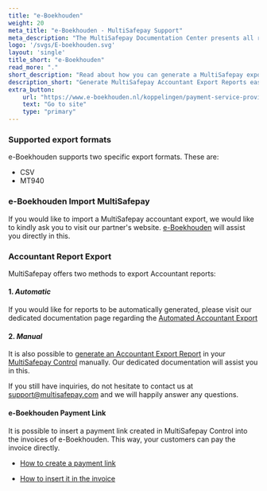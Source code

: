 ```yaml
---
title: "e-Boekhouden"
weight: 20
meta_title: "e-Boekhouden - MultiSafepay Support"
meta_description: "The MultiSafepay Documentation Center presents all relevant information about our Plugins and API. You can also find support pages for Payment Methods, Tools and General Questions as well as the contact details of our Support and Integration Teams."
logo: '/svgs/E-boekhouden.svg'
layout: 'single'
title_short: "e-Boekhouden"
read_more: "."
short_description: "Read about how you can generate a MultiSafepay export and import to your e-Boekhouden platform"
description_short: "Generate MultiSafepay Accountant Export Reports easily and import to your e-Boekhouden system."
extra_button:
    url: "https://www.e-boekhouden.nl/koppelingen/payment-service-providers/multisafepay?qsm=387" 
    text: "Go to site" 
    type: "primary"
---
```


### Supported export formats

e-Boekhouden supports two specific export formats. These are:

* CSV
* MT940

### e-Boekhouden Import MultiSafepay

If you would like to import a MultiSafepay accountant export, we would like to kindly ask you to visit our partner's website. [e-Boekhouden](https://www.e-boekhouden.nl/contact) will assist you directly in this.

### Accountant Report Export

MultiSafepay offers two methods to export Accountant reports:

#### 1. _Automatic_

If you would like for reports to be automatically generated, please visit our dedicated documentation page regarding the [Automated Accountant Export](https://docs.multisafepay.com/tools/reports/automatic-reports/)


#### 2. _Manual_

It is also possible to [generate an Accountant Export Report](https://docs.multisafepay.com/tools/reports/accountant-report-export/) in your [MultiSafepay Control](https://merchant.multisafepay.com/) manually. Our dedicated documentation will assist you in this.


If you still have inquiries, do not hesitate to contact us at <support@multisafepay.com> and we will happily answer any questions.

#### e-Boekhouden Payment Link

It is possible to insert a payment link created in MultiSafepay Control into the invoices of e-Boekhouden. This way, your customers can pay the invoice directly.

* [How to create a payment link](https://docs.multisafepay.com/tools/multisafepay-control/manually-generated-payment-link/)

* [How to insert it in the invoice](https://secure.e-boekhouden.nl/bh/kb.asp?ACTION=SHOW&ID=237&POPUP=1)